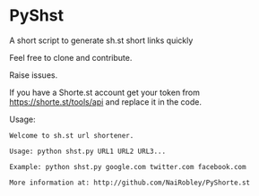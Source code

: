 # PyShst
A short script to generate sh.st short links quickly

Feel free to clone and contribute.

Raise issues.

If you have a Shorte.st account get your token from https://shorte.st/tools/api and replace it in the code.

Usage:

	Welcome to sh.st url shortener.

	Usage: python shst.py URL1 URL2 URL3...

	Example: python shst.py google.com twitter.com facebook.com

	More information at: http://github.com/NaiRobley/PyShorte.st
